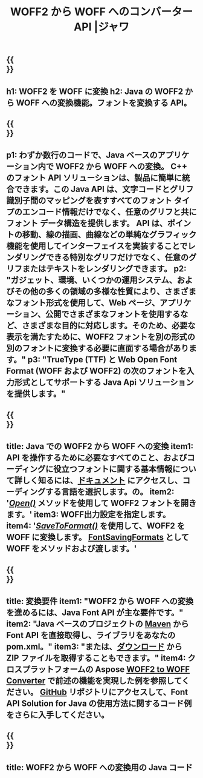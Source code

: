 ﻿---
translation: true
template: /_templates/conversion-child-java.md
title: WOFF2 から WOFF へのコンバーター API |ジャワ
description: Windows および Linux で Java API を使用して WOFF2 を WOFF に変換します。このネイティブの WOFF2 から WOFF フォントへの変換機能を独自のソリューションに統合します。
keywords: woff2 から woff Java API、woff22woff Java ソリューション、woff2 から woff Java
url: /java/conversion/woff2-to-woff/
family: font
platformtag: java
feature: conversion
otherformats: TTF
---

{{<section banner>}}
---
h1: WOFF2 を WOFF に変換
h2: Java の WOFF2 から WOFF への変換機能。フォントを変換する API。
---

{{<section overview>}}
---
p1: わずか数行のコードで、Java ベースのアプリケーション内で WOFF2 から WOFF への変換。 С++ のフォント API ソリューションは、製品に簡単に統合できます。この Java API は、文字コードとグリフ識別子間のマッピングを表すすべてのフォント タイプのエンコード情報だけでなく、任意のグリフと共にフォント データ構造を提供します。 API は、ポイントの移動、線の描画、曲線などの単純なグラフィック機能を使用してインターフェイスを実装することでレンダリングできる特別なグリフだけでなく、任意のグリフまたはテキストをレンダリングできます。
p2: "ガジェット、環境、いくつかの運用システム、およびその他の多くの領域の多様な性質により、さまざまなフォント形式を使用して、Web ページ、アプリケーション、公開でさまざまなフォントを使用するなど、さまざまな目的に対応します。そのため、必要な表示を満たすために、WOFF2 フォントを別の形式の別のフォントに変換する必要に直面する場合があります。"
p3: "TrueType (TTF) と Web Open Font Format (WOFF および WOFF2) の次のフォントを入力形式としてサポートする Java Api ソリューションを提供します。"
---

{{<section feature1>}}
---
title: Java での WOFF2 から WOFF への変換
item1: API を操作するために必要なすべてのこと、およびコーディングに役立つフォントに関する基本情報について詳しく知るには、[ドキュメント](https://docs.aspose.com/font/) にアクセスし、コーディングする言語を選択します。の。
item2: '[*Open()*](https://reference.aspose.com/font/java/com.aspose.font/Font#open-com.aspose.font.FontDefinition-) メソッドを使用して WOFF2 フォントを開きます。'
item3: WOFF出力設定を指定します。
item4: '[*SaveToFormat()*](https://reference.aspose.com/font/java/com.aspose.font/Font#saveToFormat-java.io.OutputStream-com.aspose.font.FontSavingFormats-)  を使用して、WOFF2 を WOFF に変換します。  [FontSavingFormats](https://reference.aspose.com/font/java/com.aspose.font/FontSavingFormats) として WOFF をメソッドおよび渡します。'
---

{{<section feature2>}}
---
title: 変換要件
item1: "WOFF2 から WOFF への変換を進めるには、Java Font API が主な要件です。"
item2: "Java ベースのプロジェクトの [Maven](https://repository.aspose.com/webapp/#/artifacts/browse/tree/General/repo/com/aspose/aspose-font) から Font API を直接取得し、ライブラリをあなたのpom.xml。"
item3: "または、[ダウンロード](https://releases.aspose.com/font/java/) から ZIP ファイルを取得することもできます。"
item4: クロスプラットフォームの Aspose [WOFF2 to WOFF Converter](https://products.aspose.app/font/conversion/woff2-to-woff) で前述の機能を実現した例を参照してください。 [GitHub](https://github.com/aspose-font/Aspose.Font-Documentation/tree/master/java-examples) リポジトリにアクセスして、Font API Solution for Java の使用方法に関するコード例をさらに入手してください。
---

{{<section codeexample>}}
---
title: WOFF2 から WOFF への変換用の Java コード
---